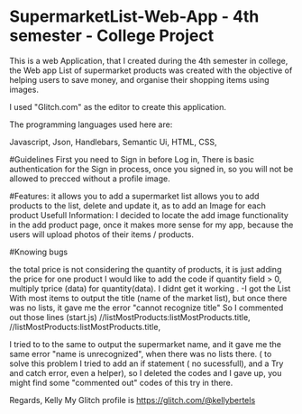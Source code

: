 # SupermarketList-Web-App - 4th semester - College Project
This is a web Application, that I created during the 4th semester in college, the Web app List of supermarket products was created with the objective of helping users to save money, and organise their shopping items using images.

I used "Glitch.com" as the editor to create this application.

The programming languages used here are:

Javascript, 
Json, 
Handlebars, 
Semantic Ui, 
HTML, 
CSS, 


  

#Guidelines
First you need to Sign in before Log in, There is basic authentication for the Sign in process, once you signed in, so you will not be allowed to precced without a profile image. 


#Features:
it allows you to add a supermarket list
allows you to add products to the list, delete and update it, as to add an Image for each product
Usefull Information: I decided to locate the add image functionality in the add product page, once it makes more sense for my app, because the users will upload photos of their items / products.

#Knowing bugs

the total price is not considering the quantity of products, it is just adding the price for one product
I would like to add the code if quantity field > 0, multiply tprice (data) for quantity(data). I didnt get it working .
-I got the List With most items to output the title (name of the market list), but once there was no lists, it gave me the error "cannot recognize title" So I commented out those lines (start.js) //listMostProducts:listMostProducts.title, //listMostProducts:listMostProducts.title,

I tried to to the same to output the supermarket name, and it gave me the same error "name is unrecognized", when there was no lists there. ( to solve this problem I tried to add an if statement ( no sucessfull), and a Try and catch error, even a helper), so I deleted the codes and I gave up, you might find some "commented out" codes of this try in there. 




Regards, Kelly
My Glitch profile is https://glitch.com/@kellybertels 

